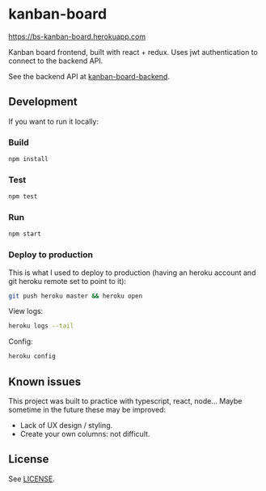 # kanban-board

<https://bs-kanban-board.herokuapp.com>

Kanban board frontend, built with react + redux. Uses jwt authentication to connect to the backend API.

See the backend API at [kanban-board-backend](https://github.com/cfriaszapater/kanban-board-backend).

## Development

If you want to run it locally:

### Build

```sh
npm install
```

### Test

```sh
npm test
```

### Run

```sh
npm start
```

### Deploy to production

This is what I used to deploy to production (having an heroku account and git heroku remote set to point to it):

```sh
git push heroku master && heroku open
```

View logs:

```sh
heroku logs --tail
```

Config:

```sh
heroku config
```

## Known issues

This project was built to practice with typescript, react, node... Maybe sometime in the future these may be improved:

- Lack of UX design / styling.
- Create your own columns: not difficult.

## License

See [LICENSE](./LICENSE).
